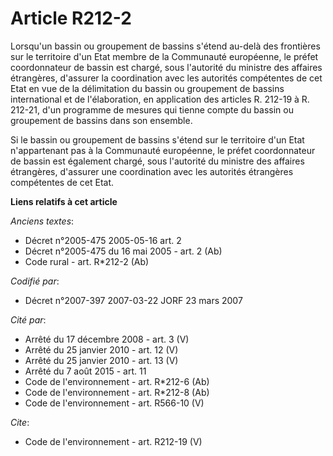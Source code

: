 # Article R212-2

Lorsqu'un bassin ou groupement de bassins s'étend au-delà des frontières sur le territoire d'un Etat membre de la Communauté
européenne, le préfet coordonnateur de bassin est chargé, sous l'autorité du ministre des affaires étrangères, d'assurer la
coordination avec les autorités compétentes de cet Etat en vue de la délimitation du bassin ou groupement de bassins
international et de l'élaboration, en application des articles R. 212-19 à R. 212-21, d'un programme de mesures qui tienne
compte du bassin ou groupement de bassins dans son ensemble. 

Si le bassin ou groupement de bassins s'étend sur le territoire d'un Etat n'appartenant pas à la Communauté européenne, le
préfet coordonnateur de bassin est également chargé, sous l'autorité du ministre des affaires étrangères, d'assurer une
coordination avec les autorités étrangères compétentes de cet Etat.

**Liens relatifs à cet article**

_Anciens textes_:

  - Décret n°2005-475 2005-05-16 art. 2
  - Décret n°2005-475 du 16 mai 2005 - art. 2 (Ab)
  - Code rural - art. R*212-2 (Ab)

_Codifié par_:

  - Décret n°2007-397 2007-03-22 JORF 23 mars 2007

_Cité par_:

  - Arrêté du 17 décembre 2008 - art. 3 (V)
  - Arrêté du 25 janvier 2010 - art. 12 (V)
  - Arrêté du 25 janvier 2010 - art. 13 (V)
  - Arrêté du 7 août 2015 - art. 11
  - Code de l'environnement - art. R*212-6 (Ab)
  - Code de l'environnement - art. R*212-8 (Ab)
  - Code de l'environnement - art. R566-10 (V)

_Cite_:

  - Code de l'environnement - art. R212-19 (V)
